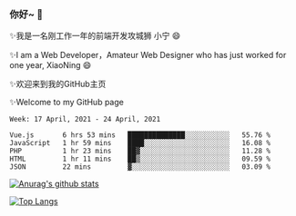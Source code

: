 ### 你好~  👋

✨我是一名刚工作一年的前端开发攻城狮 小宁 😄

✨I am a Web Developer，Amateur Web Designer who has just worked for one year, XiaoNing 😄

✨欢迎来到我的GitHub主页

✨Welcome to my GitHub page
<!--
**7148505/7148505** is a ✨ _special_ ✨ repository because its `README.md` (this file) appears on your GitHub profile.

Here are some ideas to get you started:

- 🔭 I’m currently working on ...
- 🌱 I’m currently learning ...
- 👯 I’m looking to collaborate on ...
- 🤔 I’m looking for help with ...
- 💬 Ask me about ...
- 📫 How to reach me: ...
- 😄 Pronouns: ...
- ⚡ Fun fact: ...
-->

<!--START_SECTION:waka-->
```text
Week: 17 April, 2021 - 24 April, 2021

Vue.js       6 hrs 53 mins   ██████████████░░░░░░░░░░░   55.76 % 
JavaScript   1 hr 59 mins    ████░░░░░░░░░░░░░░░░░░░░░   16.08 % 
PHP          1 hr 23 mins    ██▓░░░░░░░░░░░░░░░░░░░░░░   11.28 % 
HTML         1 hr 11 mins    ██▒░░░░░░░░░░░░░░░░░░░░░░   09.59 % 
JSON         22 mins         ▓░░░░░░░░░░░░░░░░░░░░░░░░   03.09 % 
```
<!--END_SECTION:waka-->

[![Anurag's github stats](https://github-readme-stats.vercel.app/api?username=littleCareless)](https://github.com/anuraghazra/github-readme-stats)

[![Top Langs](https://github-readme-stats.vercel.app/api/top-langs/?username=littleCareless&layout=compact)](https://github.com/anuraghazra/github-readme-stats)
